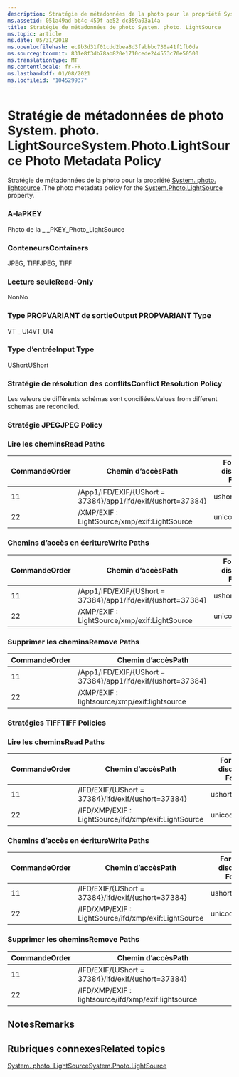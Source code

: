 ```yaml
---
description: Stratégie de métadonnées de la photo pour la propriété System. photo. LightSource.
ms.assetid: 051a49ad-bb4c-459f-ae52-dc359a03a14a
title: Stratégie de métadonnées de photo System. photo. LightSource
ms.topic: article
ms.date: 05/31/2018
ms.openlocfilehash: ec9b3d31f01cdd2bea8d3fabbbc730a41f1fb0da
ms.sourcegitcommit: 831e8f3db78ab820e1710cede244553c70e50500
ms.translationtype: MT
ms.contentlocale: fr-FR
ms.lasthandoff: 01/08/2021
ms.locfileid: "104529937"
---
```

# <a name="systemphotolightsource-photo-metadata-policy"></a><span data-ttu-id="27722-103">Stratégie de métadonnées de photo System. photo. LightSource</span><span class="sxs-lookup"><span data-stu-id="27722-103">System.Photo.LightSource Photo Metadata Policy</span></span>

<span data-ttu-id="27722-104">Stratégie de métadonnées de la photo pour la propriété [System. photo. lightsource](../properties/props-system-photo-lightsource.md) .</span><span class="sxs-lookup"><span data-stu-id="27722-104">The photo metadata policy for the [System.Photo.LightSource](../properties/props-system-photo-lightsource.md) property.</span></span>

### <a name="pkey"></a><span data-ttu-id="27722-105">A-la</span><span class="sxs-lookup"><span data-stu-id="27722-105">PKEY</span></span>

<span data-ttu-id="27722-106">Photo de la \_ \_</span><span class="sxs-lookup"><span data-stu-id="27722-106">PKEY\_Photo\_LightSource</span></span>

### <a name="containers"></a><span data-ttu-id="27722-107">Conteneurs</span><span class="sxs-lookup"><span data-stu-id="27722-107">Containers</span></span>

<span data-ttu-id="27722-108">JPEG, TIFF</span><span class="sxs-lookup"><span data-stu-id="27722-108">JPEG, TIFF</span></span>

### <a name="read-only"></a><span data-ttu-id="27722-109">Lecture seule</span><span class="sxs-lookup"><span data-stu-id="27722-109">Read-Only</span></span>

<span data-ttu-id="27722-110">Non</span><span class="sxs-lookup"><span data-stu-id="27722-110">No</span></span>

### <a name="output-propvariant-type"></a><span data-ttu-id="27722-111">Type PROPVARIANT de sortie</span><span class="sxs-lookup"><span data-stu-id="27722-111">Output PROPVARIANT Type</span></span>

<span data-ttu-id="27722-112">VT \_ UI4</span><span class="sxs-lookup"><span data-stu-id="27722-112">VT\_UI4</span></span>

### <a name="input-type"></a><span data-ttu-id="27722-113">Type d’entrée</span><span class="sxs-lookup"><span data-stu-id="27722-113">Input Type</span></span>

<span data-ttu-id="27722-114">UShort</span><span class="sxs-lookup"><span data-stu-id="27722-114">UShort</span></span>

### <a name="conflict-resolution-policy"></a><span data-ttu-id="27722-115">Stratégie de résolution des conflits</span><span class="sxs-lookup"><span data-stu-id="27722-115">Conflict Resolution Policy</span></span>

<span data-ttu-id="27722-116">Les valeurs de différents schémas sont conciliées.</span><span class="sxs-lookup"><span data-stu-id="27722-116">Values from different schemas are reconciled.</span></span>

### <a name="jpeg-policy"></a><span data-ttu-id="27722-117">Stratégie JPEG</span><span class="sxs-lookup"><span data-stu-id="27722-117">JPEG Policy</span></span>

### <a name="read-paths"></a><span data-ttu-id="27722-118">Lire les chemins</span><span class="sxs-lookup"><span data-stu-id="27722-118">Read Paths</span></span>



| <span data-ttu-id="27722-119">Commande</span><span class="sxs-lookup"><span data-stu-id="27722-119">Order</span></span> | <span data-ttu-id="27722-120">Chemin d’accès</span><span class="sxs-lookup"><span data-stu-id="27722-120">Path</span></span>                          | <span data-ttu-id="27722-121">Format de disque</span><span class="sxs-lookup"><span data-stu-id="27722-121">Disk Format</span></span> |
|-------|-------------------------------|-------------|
| <span data-ttu-id="27722-122">1</span><span class="sxs-lookup"><span data-stu-id="27722-122">1</span></span>     | <span data-ttu-id="27722-123">/App1/IFD/EXIF/{UShort = 37384}</span><span class="sxs-lookup"><span data-stu-id="27722-123">/app1/ifd/exif/{ushort=37384}</span></span> | <span data-ttu-id="27722-124">ushort</span><span class="sxs-lookup"><span data-stu-id="27722-124">ushort</span></span>      |
| <span data-ttu-id="27722-125">2</span><span class="sxs-lookup"><span data-stu-id="27722-125">2</span></span>     | <span data-ttu-id="27722-126">/XMP/EXIF : LightSource</span><span class="sxs-lookup"><span data-stu-id="27722-126">/xmp/exif:LightSource</span></span>         | <span data-ttu-id="27722-127">unicode</span><span class="sxs-lookup"><span data-stu-id="27722-127">unicode</span></span>     |



 

### <a name="write-paths"></a><span data-ttu-id="27722-128">Chemins d’accès en écriture</span><span class="sxs-lookup"><span data-stu-id="27722-128">Write Paths</span></span>



| <span data-ttu-id="27722-129">Commande</span><span class="sxs-lookup"><span data-stu-id="27722-129">Order</span></span> | <span data-ttu-id="27722-130">Chemin d’accès</span><span class="sxs-lookup"><span data-stu-id="27722-130">Path</span></span>                          | <span data-ttu-id="27722-131">Format de disque</span><span class="sxs-lookup"><span data-stu-id="27722-131">Disk Format</span></span> |
|-------|-------------------------------|-------------|
| <span data-ttu-id="27722-132">1</span><span class="sxs-lookup"><span data-stu-id="27722-132">1</span></span>     | <span data-ttu-id="27722-133">/App1/IFD/EXIF/{UShort = 37384}</span><span class="sxs-lookup"><span data-stu-id="27722-133">/app1/ifd/exif/{ushort=37384}</span></span> | <span data-ttu-id="27722-134">ushort</span><span class="sxs-lookup"><span data-stu-id="27722-134">ushort</span></span>      |
| <span data-ttu-id="27722-135">2</span><span class="sxs-lookup"><span data-stu-id="27722-135">2</span></span>     | <span data-ttu-id="27722-136">/XMP/EXIF : LightSource</span><span class="sxs-lookup"><span data-stu-id="27722-136">/xmp/exif:LightSource</span></span>         | <span data-ttu-id="27722-137">unicode</span><span class="sxs-lookup"><span data-stu-id="27722-137">unicode</span></span>     |



 

### <a name="remove-paths"></a><span data-ttu-id="27722-138">Supprimer les chemins</span><span class="sxs-lookup"><span data-stu-id="27722-138">Remove Paths</span></span>



| <span data-ttu-id="27722-139">Commande</span><span class="sxs-lookup"><span data-stu-id="27722-139">Order</span></span> | <span data-ttu-id="27722-140">Chemin d’accès</span><span class="sxs-lookup"><span data-stu-id="27722-140">Path</span></span>                          |
|-------|-------------------------------|
| <span data-ttu-id="27722-141">1</span><span class="sxs-lookup"><span data-stu-id="27722-141">1</span></span>     | <span data-ttu-id="27722-142">/App1/IFD/EXIF/{UShort = 37384}</span><span class="sxs-lookup"><span data-stu-id="27722-142">/app1/ifd/exif/{ushort=37384}</span></span> |
| <span data-ttu-id="27722-143">2</span><span class="sxs-lookup"><span data-stu-id="27722-143">2</span></span>     | <span data-ttu-id="27722-144">/XMP/EXIF : lightsource</span><span class="sxs-lookup"><span data-stu-id="27722-144">/xmp/exif:lightsource</span></span>         |



 

### <a name="tiff-policies"></a><span data-ttu-id="27722-145">Stratégies TIFF</span><span class="sxs-lookup"><span data-stu-id="27722-145">TIFF Policies</span></span>

### <a name="read-paths"></a><span data-ttu-id="27722-146">Lire les chemins</span><span class="sxs-lookup"><span data-stu-id="27722-146">Read Paths</span></span>



| <span data-ttu-id="27722-147">Commande</span><span class="sxs-lookup"><span data-stu-id="27722-147">Order</span></span> | <span data-ttu-id="27722-148">Chemin d’accès</span><span class="sxs-lookup"><span data-stu-id="27722-148">Path</span></span>                      | <span data-ttu-id="27722-149">Format de disque</span><span class="sxs-lookup"><span data-stu-id="27722-149">Disk Format</span></span> |
|-------|---------------------------|-------------|
| <span data-ttu-id="27722-150">1</span><span class="sxs-lookup"><span data-stu-id="27722-150">1</span></span>     | <span data-ttu-id="27722-151">/IFD/EXIF/{UShort = 37384}</span><span class="sxs-lookup"><span data-stu-id="27722-151">/ifd/exif/{ushort=37384}</span></span>  | <span data-ttu-id="27722-152">ushort</span><span class="sxs-lookup"><span data-stu-id="27722-152">ushort</span></span>      |
| <span data-ttu-id="27722-153">2</span><span class="sxs-lookup"><span data-stu-id="27722-153">2</span></span>     | <span data-ttu-id="27722-154">/IFD/XMP/EXIF : LightSource</span><span class="sxs-lookup"><span data-stu-id="27722-154">/ifd/xmp/exif:LightSource</span></span> | <span data-ttu-id="27722-155">unicode</span><span class="sxs-lookup"><span data-stu-id="27722-155">unicode</span></span>     |



 

### <a name="write-paths"></a><span data-ttu-id="27722-156">Chemins d’accès en écriture</span><span class="sxs-lookup"><span data-stu-id="27722-156">Write Paths</span></span>



| <span data-ttu-id="27722-157">Commande</span><span class="sxs-lookup"><span data-stu-id="27722-157">Order</span></span> | <span data-ttu-id="27722-158">Chemin d’accès</span><span class="sxs-lookup"><span data-stu-id="27722-158">Path</span></span>                      | <span data-ttu-id="27722-159">Format de disque</span><span class="sxs-lookup"><span data-stu-id="27722-159">Disk Format</span></span> |
|-------|---------------------------|-------------|
| <span data-ttu-id="27722-160">1</span><span class="sxs-lookup"><span data-stu-id="27722-160">1</span></span>     | <span data-ttu-id="27722-161">/IFD/EXIF/{UShort = 37384}</span><span class="sxs-lookup"><span data-stu-id="27722-161">/ifd/exif/{ushort=37384}</span></span>  | <span data-ttu-id="27722-162">ushort</span><span class="sxs-lookup"><span data-stu-id="27722-162">ushort</span></span>      |
| <span data-ttu-id="27722-163">2</span><span class="sxs-lookup"><span data-stu-id="27722-163">2</span></span>     | <span data-ttu-id="27722-164">/IFD/XMP/EXIF : LightSource</span><span class="sxs-lookup"><span data-stu-id="27722-164">/ifd/xmp/exif:LightSource</span></span> | <span data-ttu-id="27722-165">unicode</span><span class="sxs-lookup"><span data-stu-id="27722-165">unicode</span></span>     |



 

### <a name="remove-paths"></a><span data-ttu-id="27722-166">Supprimer les chemins</span><span class="sxs-lookup"><span data-stu-id="27722-166">Remove Paths</span></span>



| <span data-ttu-id="27722-167">Commande</span><span class="sxs-lookup"><span data-stu-id="27722-167">Order</span></span> | <span data-ttu-id="27722-168">Chemin d’accès</span><span class="sxs-lookup"><span data-stu-id="27722-168">Path</span></span>                      |
|-------|---------------------------|
| <span data-ttu-id="27722-169">1</span><span class="sxs-lookup"><span data-stu-id="27722-169">1</span></span>     | <span data-ttu-id="27722-170">/IFD/EXIF/{UShort = 37384}</span><span class="sxs-lookup"><span data-stu-id="27722-170">/ifd/exif/{ushort=37384}</span></span>  |
| <span data-ttu-id="27722-171">2</span><span class="sxs-lookup"><span data-stu-id="27722-171">2</span></span>     | <span data-ttu-id="27722-172">/IFD/XMP/EXIF : lightsource</span><span class="sxs-lookup"><span data-stu-id="27722-172">/ifd/xmp/exif:lightsource</span></span> |



 

## <a name="remarks"></a><span data-ttu-id="27722-173">Notes</span><span class="sxs-lookup"><span data-stu-id="27722-173">Remarks</span></span>

## <a name="related-topics"></a><span data-ttu-id="27722-174">Rubriques connexes</span><span class="sxs-lookup"><span data-stu-id="27722-174">Related topics</span></span>

<dl> <dt>

[<span data-ttu-id="27722-175">System. photo. LightSource</span><span class="sxs-lookup"><span data-stu-id="27722-175">System.Photo.LightSource</span></span>](../properties/props-system-photo-lightsource.md)
</dt> </dl>

 

 
